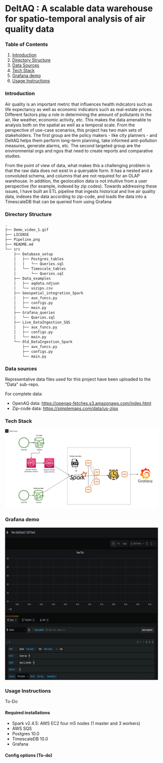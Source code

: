 # DeltAQ : A scalable data warehouse for spatio-temporal analysis of air quality data

### Table of Contents  
1. [Introduction](#introduction)
2. [Directory Structure](#directory-structure)
3. [Data Sources](#data-sources)
4. [Tech Stack](#tech-stack)
5. [Grafana demo](#grafana-demo)
6. [Usage Instructions](#usage-instructions)

### Introduction

Air quality is an important metric that influences health indicators such as life expectancy as well as economic indicators such as real-estate prices. Different factors play a role in determining the amount of pollutants in the air, like weather, economic activity, etc. This makes the data amenable to analysis both on the spatial as well as a temporal scale. From the perspective of use-case scenarios, this project has two main sets of stakeholders. The first group are the policy makers - like city planners - and DeltAQ helps them perform long-term planning, take informed anti-pollution measures, generate alarms, etc. The second targeted group are the environmental orgs and ngos that need to create reports and comparative studies. 

From the point of view of data, what makes this a challenging problem is that the raw data does not exist in a queryable form. It has a nested and a convoluted schema, and columns that are not required for an OLAP warehouse. In addition, the geolocation data is not intuitive from a user perspective (for example, indexed by zip codes). Towards addressing these issues, I have built an ETL pipeline that ingests historical and live air quality data, indexes the data according to zip-code, and loads the data into a TimescaleDB that can be queried from using Grafana 


### Directory Structure 

```
.
├── Demo_video_1.gif
├── LICENSE
├── Pipeline.png
├── README.md
└── src
    ├── Database_setup
    │   ├── Postgres_tables
    │   │   └── Queries.sql
    │   └── Timescale_tables
    │       └── Queries.sql
    ├── Data_examples
    │   ├── aqdata.ndjson
    │   └── uszips.csv
    ├── Geospatial_integration_Spark
    │   ├── aux_funcs.py
    │   ├── configs.py
    │   └── main.py
    ├── Grafana_queries
    │   └── Queries.sql
    ├── Live_DataIngestion_SQS
    │   ├── aux_funcs.py
    │   ├── configs.py
    │   └── main.py
    └── Old_DataIngestion_Spark
        ├── aux_funcs.py
        ├── configs.py
        └── main.py
```

### Data sources

Representative data files used for this project have been uploaded to the "Data" sub-repo. 

For complete data:
* OpenAQ data: https://openaq-fetches.s3.amazonaws.com/index.html
* Zip-code data: https://simplemaps.com/data/us-zips


### Tech Stack
![image](Pipeline.png)

### Grafana demo

<img src="Demo_video_1.gif" alt="drawing" width="1000" height="500"/>

### Usage Instructions 

To-Do 

#### Required installations

* Spark v2.4.5: AWS EC2 four m5 nodes (1 master and 3 workers) 
* AWS SQS
* Postgres 10.0
* TimescaleDB 10.0
* Grafana 


#### Config options (To-do)

